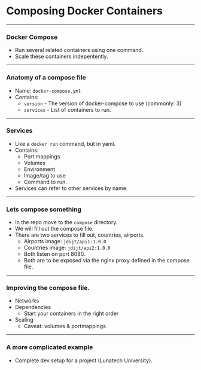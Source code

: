 # Composing Docker Containers

---
### Docker Compose

- Run several related containers using one command.
- Scale these containers indepentently.

---
### Anatomy of a compose file

- Name: `docker-compose.yml`
- Contains:
    - `version` - The version of docker-compose to use (commonly: 3)
    - `services` - List of containers to run.

---
### Services

- Like a `docker run` command, but in yaml.
- Contains:
    - Port mappings
    - Volumes
    - Environment
    - Image/tag to use
    - Command to run.
- Services can refer to other services by name.

---
### Lets compose something

- In the repo move to the `compose` directory.
- We will fill out the compose file.
- There are two services to fill out, countries, airports.
    - Airports image: `jdijt/api1:1.0.0`
    - Countries image: `jdijt/api2:1.0.0`
    - Both listen on port 8080.
    - Both are to be exposed via the nginx proxy defined in the compose file.

---
### Improving the compose file.

- Networks
- Dependencies
    - Start your containers in the right order
- Scaling
    - Caveat: volumes & portmappings


---
### A more complicated example

- Complete dev setup for a project (Lunatech University).
